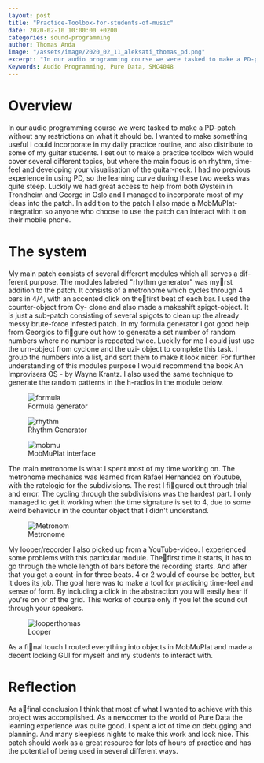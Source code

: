 ```yaml
---
layout: post
title: "Practice-Toolbox-for-students-of-music"
date: 2020-02-10 10:00:00 +0200
categories: sound-programming
author: Thomas Anda
image: "/assets/image/2020_02_11_aleksati_thomas_pd.png"
excerpt: "In our audio programming course we were tasked to make a PD-patch without any restrictions on what it should be. I wanted to make something useful I could incorporate in my daily practice routine, and also distribute to some of my guitar students."
Keywords: Audio Programming, Pure Data, SMC4048
---
```


# Overview

In our audio programming course we were tasked to make a PD-patch without any restrictions on what it should be. I wanted to make something useful I could incorporate in my daily practice routine, and also distribute to some of my guitar students. I set out to make a practice toolbox wich would cover several different topics, but where the main focus is on rhythm, time-feel and developing your visualisation of the guitar-neck. I had no previous experience in using PD, so the learning curve during these two weeks was quite steep. Luckily we had great access to help from both Øystein in Trondheim and George in Oslo and I managed to incorporate most of my ideas into the patch. In addition to the patch I also made a MobMuPlat-integration so anyone who choose to use the patch can interact with it on their mobile phone.

# The system

My main patch consists of several different modules which all serves a dif-
ferent purpose. The modules labeled "rhythm generator" was myrst addition to the
patch. It consists of a metronome which cycles through 4 bars in 4/4, with an
accented click on thefirst beat of each bar. I used the counter-object from Cy-
clone and also made a makeshift spigot-object. It is just a sub-patch consisting
of several spigots to clean up the already messy brute-force infested patch.
In my formula generator I got good help from Georgios to figure out
how to generate a set number of random numbers where no number is repeated
twice. Luckily for me I could just use the urn-object from cyclone and the uzi-
object to complete this task. I group the numbers into a list, and sort them to
make it look nicer. For further understanding of this modules purpose I would
recommend the book An Improvisers OS - by Wayne Krantz. I also used the
same technique to generate the random patterns in the h-radios in the module
below.

<figure>
 <img src="/assets/image/2020_02_11_aleksati_formula.png" align="center" alt="formula"/>
 <figcaption>Formula generator</figcaption>
</figure>

<figure>
 <img src="/assets/image/2020_02_11_aleksati_rhythm.png" align="center" alt="rhythm"/>
 <figcaption>Rhythm Generator</figcaption>
</figure>

<figure>
 <img src="/assets/image/2020_02_11_aleksati_mobmu.png" align="center" alt="mobmu"/>
 <figcaption>MobMuPlat interface</figcaption>
</figure>

The main metronome is what I spent most of my time working on. The
metronome mechanics was learned from Rafael Hernandez on Youtube, with the
ratelogic for the subdivisions. The rest I figured out through trial and error.
The cycling through the subdivisions was the hardest part. I only managed to
get it working when the time signature is set to 4, due to some weird behaviour
in the counter object that I didn't understand.

<figure>
 <img src="/assets/image/2020_02_11_aleksati_metronom.png" align="center" alt="Metronom"/>
 <figcaption>Metronome</figcaption>
</figure>

My looper/recorder I also picked up from a YouTube-video. I experienced
some problems with this particular module. Thefirst time it starts, it has to
go through the whole length of bars before the recording starts. And after that
you get a count-in for three beats. 4 or 2 would of course be better, but it does
its job. The goal here was to make a tool for practicing time-feel and sense of
form. By including a click in the abstraction you will easily hear if you're on
or of the grid. This works of course only if you let the sound out through your
speakers.

<figure>
 <img src="assets/image/thomas/looperthomas.png" align="center" alt="looperthomas"/>
 <figcaption>Looper</figcaption>
</figure>

As a final touch I routed everything into objects in MobMuPlat and
made a decent looking GUI for myself and my students to interact with.

# Reflection

As afinal conclusion I think that most of what I wanted to achieve with this
project was accomplished. As a newcomer to the world of Pure Data the learning
experience was quite good. I spent a lot of time on debugging and planning.
And many sleepless nights to make this work and look nice. This patch should
work as a great resource for lots of hours of practice and has the potential of
being used in several different ways.
